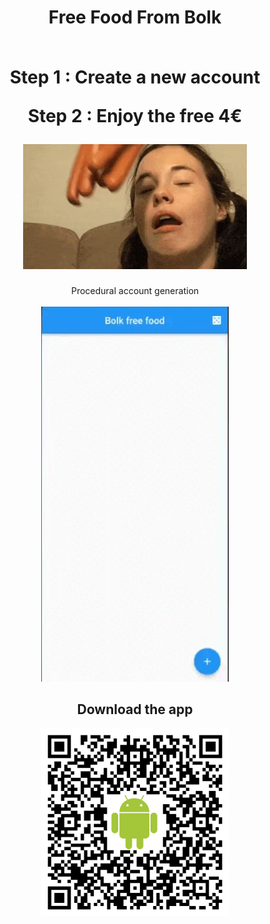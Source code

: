 <h1 align="center">
  Free Food From Bolk <br>
  <br>
  <p>Step 1 : Create a new account</p>
  <p>Step 2 : Enjoy the free 4€</p>
  <img src="https://github.com/aumanuel/free_food_from_bolk/blob/main/assets/sausage.gif" height="200" />
</h1>

<p align="center">
  Procedural account generation <br>
  <br>
  <img src="https://github.com/aumanuel/free_food_from_bolk/blob/main/assets/demo.gif" width="300" />
</p>

<h2 align="center">Download the app</h2>
<p align="center">
  <img width="300" src="https://github.com/aumanuel/free_food_from_bolk/blob/main/assets/QRCode.png">
  <br>
  <br>
</p>
